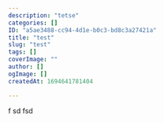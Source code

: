 ```yaml
---
description: "tetse"
categories: []
ID: "a5ae3488-cc94-4d1e-b0c3-bd8c3a27421a"
title: "test"
slug: "test"
tags: []
coverImage: ""
author: []
ogImage: []
createdAt: 1694641781404

---
```

f sd fsd 
